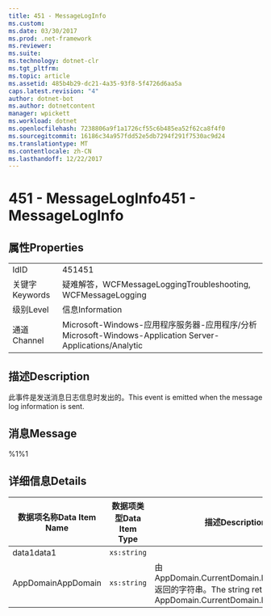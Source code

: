 ```yaml
---
title: 451 - MessageLogInfo
ms.custom: 
ms.date: 03/30/2017
ms.prod: .net-framework
ms.reviewer: 
ms.suite: 
ms.technology: dotnet-clr
ms.tgt_pltfrm: 
ms.topic: article
ms.assetid: 485b4b29-dc21-4a35-93f8-5f4726d6aa5a
caps.latest.revision: "4"
author: dotnet-bot
ms.author: dotnetcontent
manager: wpickett
ms.workload: dotnet
ms.openlocfilehash: 7238806a9f1a1726cf55c6b485ea52f62ca8f4f0
ms.sourcegitcommit: 16186c34a957fdd52e5db7294f291f7530ac9d24
ms.translationtype: MT
ms.contentlocale: zh-CN
ms.lasthandoff: 12/22/2017
---
```

# <a name="451---messageloginfo"></a><span data-ttu-id="b106e-102">451 - MessageLogInfo</span><span class="sxs-lookup"><span data-stu-id="b106e-102">451 - MessageLogInfo</span></span>
## <a name="properties"></a><span data-ttu-id="b106e-103">属性</span><span class="sxs-lookup"><span data-stu-id="b106e-103">Properties</span></span>  
  
|||  
|-|-|  
|<span data-ttu-id="b106e-104">Id</span><span class="sxs-lookup"><span data-stu-id="b106e-104">ID</span></span>|<span data-ttu-id="b106e-105">451</span><span class="sxs-lookup"><span data-stu-id="b106e-105">451</span></span>|  
|<span data-ttu-id="b106e-106">关键字</span><span class="sxs-lookup"><span data-stu-id="b106e-106">Keywords</span></span>|<span data-ttu-id="b106e-107">疑难解答，WCFMessageLogging</span><span class="sxs-lookup"><span data-stu-id="b106e-107">Troubleshooting, WCFMessageLogging</span></span>|  
|<span data-ttu-id="b106e-108">级别</span><span class="sxs-lookup"><span data-stu-id="b106e-108">Level</span></span>|<span data-ttu-id="b106e-109">信息</span><span class="sxs-lookup"><span data-stu-id="b106e-109">Information</span></span>|  
|<span data-ttu-id="b106e-110">通道</span><span class="sxs-lookup"><span data-stu-id="b106e-110">Channel</span></span>|<span data-ttu-id="b106e-111">Microsoft-Windows-应用程序服务器-应用程序/分析</span><span class="sxs-lookup"><span data-stu-id="b106e-111">Microsoft-Windows-Application Server-Applications/Analytic</span></span>|  
  
## <a name="description"></a><span data-ttu-id="b106e-112">描述</span><span class="sxs-lookup"><span data-stu-id="b106e-112">Description</span></span>  
 <span data-ttu-id="b106e-113">此事件是发送消息日志信息时发出的。</span><span class="sxs-lookup"><span data-stu-id="b106e-113">This event is emitted when the message log information is sent.</span></span>  
  
## <a name="message"></a><span data-ttu-id="b106e-114">消息</span><span class="sxs-lookup"><span data-stu-id="b106e-114">Message</span></span>  
 <span data-ttu-id="b106e-115">%1</span><span class="sxs-lookup"><span data-stu-id="b106e-115">%1</span></span>  
  
## <a name="details"></a><span data-ttu-id="b106e-116">详细信息</span><span class="sxs-lookup"><span data-stu-id="b106e-116">Details</span></span>  
  
|<span data-ttu-id="b106e-117">数据项名称</span><span class="sxs-lookup"><span data-stu-id="b106e-117">Data Item Name</span></span>|<span data-ttu-id="b106e-118">数据项类型</span><span class="sxs-lookup"><span data-stu-id="b106e-118">Data Item Type</span></span>|<span data-ttu-id="b106e-119">描述</span><span class="sxs-lookup"><span data-stu-id="b106e-119">Description</span></span>|  
|--------------------|--------------------|-----------------|  
|<span data-ttu-id="b106e-120">data1</span><span class="sxs-lookup"><span data-stu-id="b106e-120">data1</span></span>|`xs:string`||  
|<span data-ttu-id="b106e-121">AppDomain</span><span class="sxs-lookup"><span data-stu-id="b106e-121">AppDomain</span></span>|`xs:string`|<span data-ttu-id="b106e-122">由 AppDomain.CurrentDomain.FriendlyName 返回的字符串。</span><span class="sxs-lookup"><span data-stu-id="b106e-122">The string returned by AppDomain.CurrentDomain.FriendlyName.</span></span>|
